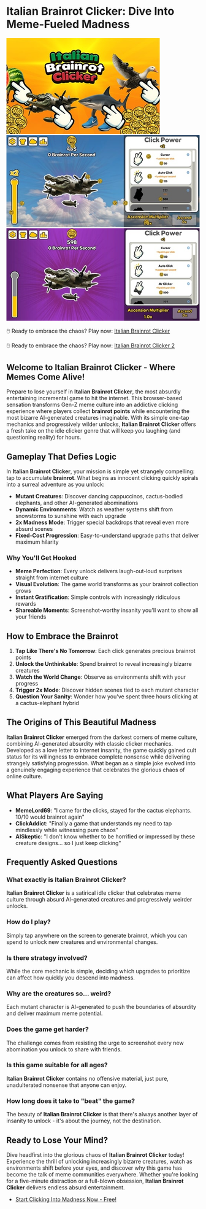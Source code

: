 # Italian Brainrot Clicker: Dive Into Meme-Fueled Madness

![Italian Brainrot Clicker](https://raw.githubusercontent.com/Italian-Brainrot-Clicker-2/italian-brainrot-clicker/refs/heads/main/italian-brainrot-clicker.jpg "Italian Brainrot Clicker")
![Italian Brainrot Clicker](https://raw.githubusercontent.com/Italian-Brainrot-Clicker-2/italian-brainrot-clicker/refs/heads/main/italian-brainrot-clicker-2.jpg "Italian Brainrot Clicker")
![Italian Brainrot Clicker](https://raw.githubusercontent.com/Italian-Brainrot-Clicker-2/italian-brainrot-clicker/refs/heads/main/italian-brainrot-clicker-3.jpg "Italian Brainrot Clicker")

🖱️ Ready to embrace the chaos? Play now: [Italian Brainrot Clicker](https://clicker-game.com/italian-brainrot-clicker/ "Italian Brainrot Clicker")

🖱️ Ready to embrace the chaos? Play now: [Italian Brainrot Clicker 2](https://clicker-game.com/italian-brainrot-clicker-2/ "Italian Brainrot Clicker 2")

## Welcome to Italian Brainrot Clicker - Where Memes Come Alive!

Prepare to lose yourself in **Italian Brainrot Clicker**, the most absurdly entertaining incremental game to hit the internet. This browser-based sensation transforms Gen-Z meme culture into an addictive clicking experience where players collect **brainrot points** while encountering the most bizarre AI-generated creatures imaginable. With its simple one-tap mechanics and progressively wilder unlocks, **Italian Brainrot Clicker** offers a fresh take on the idle clicker genre that will keep you laughing (and questioning reality) for hours.

## Gameplay That Defies Logic

In **Italian Brainrot Clicker**, your mission is simple yet strangely compelling: tap to accumulate **brainrot**. What begins as innocent clicking quickly spirals into a surreal adventure as you unlock:

- **Mutant Creatures**: Discover dancing cappuccinos, cactus-bodied elephants, and other AI-generated abominations
- **Dynamic Environments**: Watch as weather systems shift from snowstorms to sunshine with each upgrade
- **2x Madness Mode**: Trigger special backdrops that reveal even more absurd scenes
- **Fixed-Cost Progression**: Easy-to-understand upgrade paths that deliver maximum hilarity

### Why You'll Get Hooked

- **Meme Perfection**: Every unlock delivers laugh-out-loud surprises straight from internet culture
- **Visual Evolution**: The game world transforms as your brainrot collection grows
- **Instant Gratification**: Simple controls with increasingly ridiculous rewards
- **Shareable Moments**: Screenshot-worthy insanity you'll want to show all your friends

## How to Embrace the Brainrot

1. **Tap Like There's No Tomorrow**: Each click generates precious brainrot points
2. **Unlock the Unthinkable**: Spend brainrot to reveal increasingly bizarre creatures
3. **Watch the World Change**: Observe as environments shift with your progress
4. **Trigger 2x Mode**: Discover hidden scenes tied to each mutant character
5. **Question Your Sanity**: Wonder how you've spent three hours clicking at a cactus-elephant hybrid

## The Origins of This Beautiful Madness

**Italian Brainrot Clicker** emerged from the darkest corners of meme culture, combining AI-generated absurdity with classic clicker mechanics. Developed as a love letter to internet insanity, the game quickly gained cult status for its willingness to embrace complete nonsense while delivering strangely satisfying progression. What began as a simple joke evolved into a genuinely engaging experience that celebrates the glorious chaos of online culture.

## What Players Are Saying

- **MemeLord69**: "I came for the clicks, stayed for the cactus elephants. 10/10 would brainrot again"
- **ClickAddict**: "Finally a game that understands my need to tap mindlessly while witnessing pure chaos"
- **AISkeptic**: "I don't know whether to be horrified or impressed by these creature designs... so I just keep clicking"

## Frequently Asked Questions

### What exactly is Italian Brainrot Clicker?
**Italian Brainrot Clicker** is a satirical idle clicker that celebrates meme culture through absurd AI-generated creatures and progressively weirder unlocks.

### How do I play?
Simply tap anywhere on the screen to generate brainrot, which you can spend to unlock new creatures and environmental changes.

### Is there strategy involved?
While the core mechanic is simple, deciding which upgrades to prioritize can affect how quickly you descend into madness.

### Why are the creatures so... weird?
Each mutant character is AI-generated to push the boundaries of absurdity and deliver maximum meme potential.

### Does the game get harder?
The challenge comes from resisting the urge to screenshot every new abomination you unlock to share with friends.

### Is this game suitable for all ages?
**Italian Brainrot Clicker** contains no offensive material, just pure, unadulterated nonsense that anyone can enjoy.

### How long does it take to "beat" the game?
The beauty of **Italian Brainrot Clicker** is that there's always another layer of insanity to unlock - it's about the journey, not the destination.

## Ready to Lose Your Mind?

Dive headfirst into the glorious chaos of **Italian Brainrot Clicker** today! Experience the thrill of unlocking increasingly bizarre creatures, watch as environments shift before your eyes, and discover why this game has become the talk of meme communities everywhere. Whether you're looking for a five-minute distraction or a full-blown obsession, **Italian Brainrot Clicker** delivers endless absurd entertainment.

- [Start Clicking Into Madness Now - Free!](https://clicker-game.com/italian-brainrot-clicker/)
